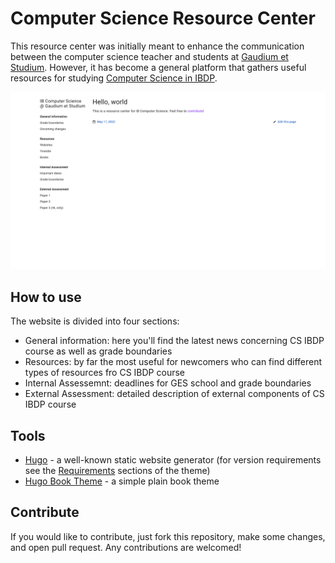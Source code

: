 # Computer Science Resource Center
This resource center was initially meant to enhance the communication between the computer science teacher and students at [Gaudium et Studium](https://www.liceum.eduges.pl). However, it has become a general platform that gathers useful resources for studying [Computer Science in IBDP](https://www.ibo.org/programmes/diploma-programme/curriculum/sciences/computer-science/).

![Website](readme.png)

## How to use
The website is divided into four sections:
- General information: here you'll find the latest news concerning CS IBDP course as well as grade boundaries
- Resources: by far the most useful for newcomers who can find different types of resources fro CS IBDP course
- Internal Assessemnt: deadlines for GES school and grade boundaries
- External Assessment: detailed description of external components of CS IBDP course

## Tools
- [Hugo](https://gohugo.io) - a well-known static website generator (for version requirements see the [Requirements](https://github.com/alex-shpak/hugo-book#requirements) sections of the theme)
- [Hugo Book Theme](https://github.com/alex-shpak/hugo-book) - a simple plain book theme

## Contribute
If you would like to contribute, just fork this repository, make some changes, and open pull request.
Any contributions are welcomed!
